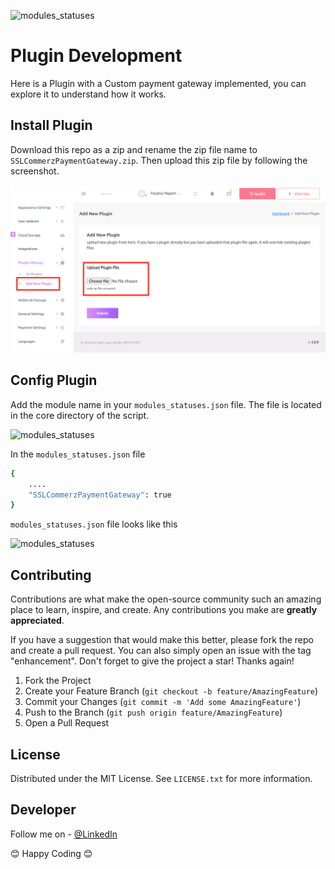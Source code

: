 ![modules_statuses](https://i0.wp.com/www.zlothing.com/wp-content/uploads/2020/11/SSLCommerz-Pay-With-logo-All-Size-01.png?ssl=1)

# Plugin Development
Here is a Plugin with a Custom payment gateway implemented, you can explore it to understand how it works.

## Install Plugin
Download this repo as a zip and rename the zip file name to `SSLCommerzPaymentGateway.zip`. Then upload this zip file by following the screenshot. 

![modules_statuses](https://raw.githubusercontent.com/farjanul/sslcommerz-nazmart/master/install-plugin.png)

## Config Plugin
Add the module name in your `modules_statuses.json` file. The file is located in the core directory of the script.

![modules_statuses](https://docs.xgenious.com/wp-content/uploads/2023/03/image-11.png)

In the `modules_statuses.json` file
```sh
{
    ....
    "SSLCommerzPaymentGateway": true
}
```

`modules_statuses.json` file looks like this

![modules_statuses](https://docs.xgenious.com/wp-content/uploads/2023/03/image-12.png)

## Contributing

Contributions are what make the open-source community such an amazing place to learn, inspire, and create. Any contributions you make are **greatly appreciated**.

If you have a suggestion that would make this better, please fork the repo and create a pull request. You can also simply open an issue with the tag "enhancement".
Don't forget to give the project a star! Thanks again!

1. Fork the Project
2. Create your Feature Branch (`git checkout -b feature/AmazingFeature`)
3. Commit your Changes (`git commit -m 'Add some AmazingFeature'`)
4. Push to the Branch (`git push origin feature/AmazingFeature`)
5. Open a Pull Request

## License

Distributed under the MIT License. See `LICENSE.txt` for more information.

## Developer
Follow me on - [@LinkedIn](https://www.linkedin.com/in/farjanuln/)

😊 Happy Coding 😊
